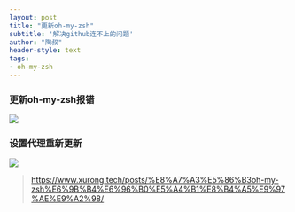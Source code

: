 ```yaml
---
layout: post
title: "更新oh-my-zsh"
subtitle: '解决github连不上的问题'
author: "陶叔"
header-style: text
tags:
- oh-my-zsh
---
```


### 更新oh-my-zsh报错
![](https://tjj006-1302037511.cos.ap-shanghai.myqcloud.com/2022/09/11/16628856945768.jpg)

### 设置代理重新更新
![](https://tjj006-1302037511.cos.ap-shanghai.myqcloud.com/2022/09/11/16628856567672.jpg)

> https://www.xurong.tech/posts/%E8%A7%A3%E5%86%B3oh-my-zsh%E6%9B%B4%E6%96%B0%E5%A4%B1%E8%B4%A5%E9%97%AE%E9%A2%98/